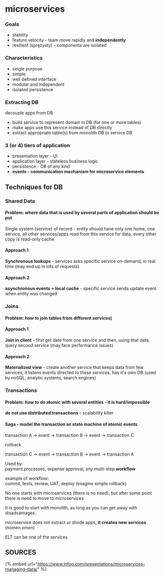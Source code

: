# microservices

### Goals

* stability
* feature velocity - team move rapidly and **independently**
* resilient \(sprężysty\) - components are isolated

### Characteristics

* single purpose
* simple
* well defined interface
* modular and independent
* isolated persistence

### Extracting DB

decouple apps from DB

* build service to represent domain in DB \(for one or more tables\)
* make apps use this service instead of DB directly
* extract appropriate table\(s\) from monolith DB to service DB

### 3 \(or 4\) tiers of application

* presentation layer - UI
* application layer - stateless business logic
* persistence - DB of any kind
* **events - communication mechanism for microservice elements**

## **Techniques for DB**

### **Shared Data**

#### **Problem:** where data that is used by several parts of application should be put

Single system \(service\) of record - entity should have only one home, one service, all other services/apps read from this service for data, every other copy is read-only cache

#### Approach 1

**Synchronous lookups** - services asks specific service on-demand, in real time \(may end up in lots of requests\)

#### Approach 2

**asynchronous events + local cache** - specific service sends update event when entity was changed

### Joins

#### Problem: how to join tables from different services\)

#### Approach 1

**Join in client** - first get date from one service and then, using that data, query second service \(may face performance issues\)

#### Approach 2

**Materialized view** - create another service that keeps data from few services, it listens events directed to these services, has it's own DB \(used by noSQL, analytic systems, search engines\)

### Transactions

#### Problem: how to do atomic with several entities - it is hard/impossible

**do not use distributed transactions** - scalability killer

#### Saga - model the transaction as state machine of atomic events

transaction A -&gt; event -&gt; transaction B -&gt; event -&gt; transaction C 

rollback

transaction C -&gt; event -&gt; transaction B -&gt; event -&gt; transaction A 

Used by:  
payment processes, expense approval, any multi-step **workflow** 

example of workflow:  
commit, tests, review, UAT, deploy \(imagine simple rollback\)

No one starts with microservices \(there is no need\), but after some point there is need to move to microservices

It is good to start with monolith, as long as you can get away with disadvantages.

microservice does not extract or divide apps, **it creates new services** \(nomen omen\)

ELT can be one of the services

## SOURCES

{% embed url="https://www.infoq.com/presentations/microservices-managing-data/" %}



